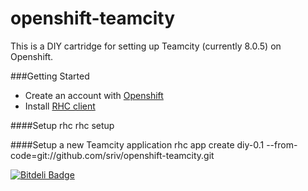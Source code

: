 openshift-teamcity
==================

This is a DIY cartridge for setting up Teamcity (currently 8.0.5) on Openshift.

###Getting Started

- Create an account with [Openshift](http://openshift.com/)
- Install [RHC client](https://www.openshift.com/developers/rhc-client-tools-install)

####Setup rhc
    rhc setup


####Setup a new Teamcity application
    rhc app create <instance name> diy-0.1 --from-code=git://github.com/sriv/openshift-teamcity.git 

    

[![Bitdeli Badge](https://d2weczhvl823v0.cloudfront.net/sriv/openshift-teamcity/trend.png)](https://bitdeli.com/free "Bitdeli Badge")

